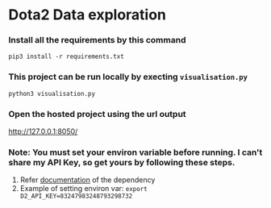 # Dota2 Data exploration

### Install all the requirements by this command
```
pip3 install -r requirements.txt
```

### This project can be run locally by execting `visualisation.py`
```
python3 visualisation.py
```

### Open the hosted project using the url output
http://127.0.0.1:8050/

### Note: You must set your environ variable before running. I can't share my API Key, so get yours by following these steps.
1.  Refer [documentation](http://dota2api.readthedocs.io/en/latest/installation.html) of the dependency
2.  Example of setting environ var: `export D2_API_KEY=83247983248793298732`
